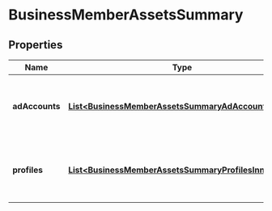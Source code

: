 

# BusinessMemberAssetsSummary

## Properties

Name | Type | Description | Notes
------------ | ------------- | ------------- | -------------
**adAccounts** | [**List&lt;BusinessMemberAssetsSummaryAdAccountsInner&gt;**](BusinessMemberAssetsSummaryAdAccountsInner.md) | List of ad account IDs and respective permission levels. |  [optional]
**profiles** | [**List&lt;BusinessMemberAssetsSummaryProfilesInner&gt;**](BusinessMemberAssetsSummaryProfilesInner.md) | List of profile IDs and respective permission levels. |  [optional]




